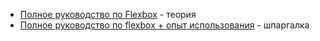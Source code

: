 - [Полное руководство по Flexbox](https://habr.com/ru/articles/467049/) - теория
- [Полное руководство по flexbox + опыт использования](https://habr.com/ru/articles/553266/) - шпаргалка